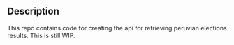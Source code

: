 ## Description

This repo contains code for creating the api for retrieving peruvian elections results. This is still WIP.